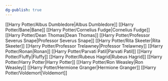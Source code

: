 ```yaml
---
dg-publish: true
---
```

[[Harry Potter/Albus Dumbledore\|Albus Dumbledore]]
[[Harry Potter/Bane\|Bane]]
[[Harry Potter/Cornelius Fudge\|Cornelius Fudge]]
[[Harry Potter/Dean Thomas\|Dean Thomas]]
[[Harry Potter/Professor Severus Snape\|Professor Severus Snape]]
[[Harry Potter/Rita Skeeter\|Rita Skeeter]]
[[Harry Potter/Professor Trelawney\|Professor Trelawney]]
[[Harry Potter/Ronan\|Ronan]]
[[Harry Potter/Parvati Patil\|Parvati Patil]]
[[Harry Potter/Fluffy\|Fluffy]]
[[Harry Potter/Rubeus Hagrid\|Rubeus Hagrid]]
[[Harry Potter/Harry Potter\|Harry Potter]]
[[Harry Potter/Ron Weasley\|Ron Weasley]]
[[Harry Potter/Hermione Granger\|Hermione Granger]]
[[Harry Potter/Voldemort\|Voldemort]]
